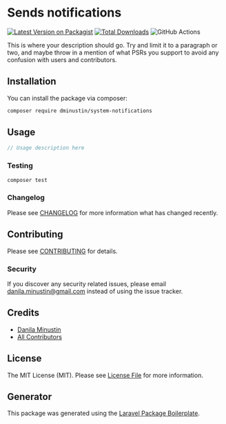 # Sends notifications

[![Latest Version on Packagist](https://img.shields.io/packagist/v/dminustin/system-notifications.svg?style=flat-square)](https://packagist.org/packages/dminustin/AMFName)
[![Total Downloads](https://img.shields.io/packagist/dt/dminustin/system-notifications.svg?style=flat-square)](https://packagist.org/packages/dminustin/AMFName)
![GitHub Actions](https://github.com/dminustin/system-notifications/actions/workflows/main.yml/badge.svg)

This is where your description should go. Try and limit it to a paragraph or two, and maybe throw in a mention of what PSRs you support to avoid any confusion with users and contributors.

## Installation

You can install the package via composer:

```bash
composer require dminustin/system-notifications
```

## Usage

```php
// Usage description here
```

### Testing

```bash
composer test
```

### Changelog

Please see [CHANGELOG](CHANGELOG.md) for more information what has changed recently.

## Contributing

Please see [CONTRIBUTING](CONTRIBUTING.md) for details.

### Security

If you discover any security related issues, please email danila.minustin@gmail.com instead of using the issue tracker.

## Credits

-   [Danila Minustin](https://github.com/dminustin)
-   [All Contributors](../../contributors)

## License

The MIT License (MIT). Please see [License File](LICENSE.md) for more information.

## Generator

This package was generated using the [Laravel Package Boilerplate](https://github.com/dminustin/laravel-package-installer).
